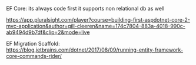 EF Core:
its always code first
it supports non relational db as well

https://app.pluralsight.com/player?course=building-first-aspdotnet-core-2-mvc-application&author=gill-cleeren&name=174c7804-883a-4018-990c-ab9494d9b7df&clip=2&mode=live

EF Migration Scaffold:
https://blog.jetbrains.com/dotnet/2017/08/09/running-entity-framework-core-commands-rider/